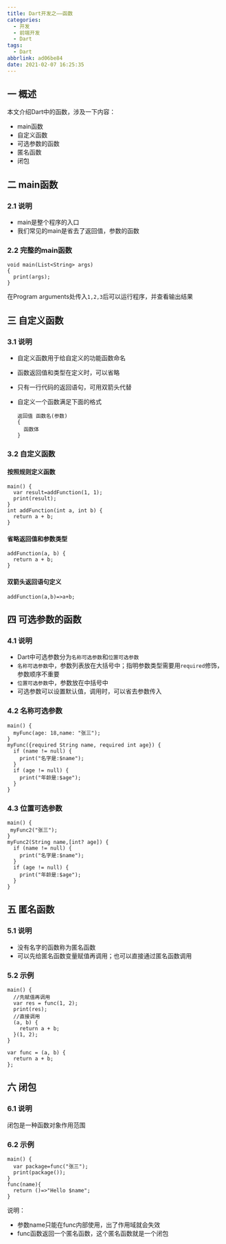 ```yaml
---
title: Dart开发之——函数
categories:
  - 开发
  - 前端开发
  - Dart
tags:
  - Dart
abbrlink: ad06be84
date: 2021-02-07 16:25:35
---
```

## 一 概述

本文介绍Dart中的函数，涉及一下内容：

* main函数
* 自定义函数
* 可选参数的函数
* 匿名函数
* 闭包

<!--more-->

## 二 main函数

### 2.1 说明

* main是整个程序的入口
* 我们常见的main是省去了返回值，参数的函数

### 2.2 完整的main函数

```
void main(List<String> args)
{
  print(args);
}
```

在Program arguments处传入`1,2,3`后可以运行程序，并查看输出结果

## 三 自定义函数

### 3.1 说明

* 自定义函数用于给自定义的功能函数命名
* 函数返回值和类型在定义时，可以省略
* 只有一行代码的返回语句，可用双箭头代替
* 自定义一个函数满足下面的格式

  ```
  返回值 函数名(参数)
  {
  	函数体
  }
  ```

### 3.2 自定义函数

#### 按照规则定义函数

```
main() {
  var result=addFunction(1, 1);
  print(result);
}
int addFunction(int a, int b) {
  return a + b;
}
```

#### 省略返回值和参数类型

```
addFunction(a, b) {
  return a + b;
}
```

#### 双箭头返回语句定义

```
addFunction(a,b)=>a+b;
```

## 四 可选参数的函数

### 4.1 说明

* Dart中可选参数分为`名称可选参数`和`位置可选参数`
* `名称可选参数`中，参数列表放在大括号中；指明参数类型需要用`required`修饰，参数顺序不重要
* `位置可选参数`中，参数放在中括号中
* 可选参数可以设置默认值，调用时，可以省去参数传入

### 4.2 名称可选参数

```
main() {
  myFunc(age: 18,name: "张三");
}
myFunc({required String name, required int age}) {
  if (name != null) {
    print("名字是:$name");
  }
  if (age != null) {
    print("年龄是:$age");
  }
}
```

### 4.3 位置可选参数

```
main() {
 myFunc2("张三");
}
myFunc2(String name,[int? age]) {
  if (name != null) {
    print("名字是:$name");
  }
  if (age != null) {
    print("年龄是:$age");
  }
}
```

## 五 匿名函数

### 5.1 说明

* 没有名字的函数称为匿名函数
* 可以先给匿名函数变量赋值再调用；也可以直接通过匿名函数调用

### 5.2 示例

```
main() {
  //先赋值再调用
  var res = func(1, 2);
  print(res);
  //直接调用
  (a, b) {
    return a + b;
  }(1, 2);
}

var func = (a, b) {
  return a + b;
};
```

## 六 闭包

### 6.1 说明

闭包是一种函数对象作用范围

### 6.2 示例

```
main() {
  var package=func("张三");
  print(package());
}
func(name){
  return ()=>"Hello $name";
}
```

说明：

* 参数name只能在func内部使用，出了作用域就会失效
* func函数返回一个匿名函数，这个匿名函数就是一个闭包